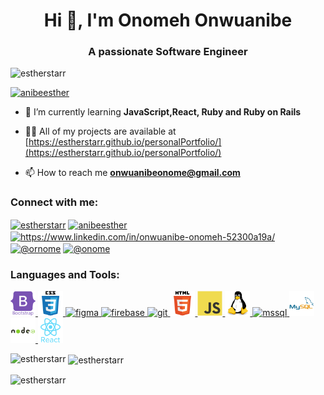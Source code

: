 <h1 align="center">Hi 👋, I'm Onomeh Onwuanibe</h1>
<h3 align="center">A passionate Software Engineer</h3>

<p align="left"> <img src="https://komarev.com/ghpvc/?username=estherstarr&label=Profile%20views&color=0e75b6&style=flat" alt="estherstarr" /> </p>

<p align="left"> <a href="https://twitter.com/anibeesther" target="blank"><img src="https://img.shields.io/twitter/follow/anibeesther?logo=twitter&style=for-the-badge" alt="anibeesther" /></a> </p>

- 🌱 I’m currently learning **JavaScript,React, Ruby and Ruby on Rails**

- 👨‍💻 All of my projects are available at [https://estherstarr.github.io/personalPortfolio/](https://estherstarr.github.io/personalPortfolio/)

- 📫 How to reach me **onwuanibeonome@gmail.com**

<h3 align="left">Connect with me:</h3>
<p align="left">
<a href="https://dev.to/estherstarr" target="blank"><img align="center" src="https://raw.githubusercontent.com/rahuldkjain/github-profile-readme-generator/master/src/images/icons/Social/devto.svg" alt="estherstarr" height="30" width="40" /></a>
<a href="https://twitter.com/anibeesther" target="blank"><img align="center" src="https://raw.githubusercontent.com/rahuldkjain/github-profile-readme-generator/master/src/images/icons/Social/twitter.svg" alt="anibeesther" height="30" width="40" /></a>
<a href="https://linkedin.com/in/https://www.linkedin.com/in/onwuanibe-onomeh-52300a19a/" target="blank"><img align="center" src="https://raw.githubusercontent.com/rahuldkjain/github-profile-readme-generator/master/src/images/icons/Social/linked-in-alt.svg" alt="https://www.linkedin.com/in/onwuanibe-onomeh-52300a19a/" height="30" width="40" /></a>
<a href="https://instagram.com/@ornome" target="blank"><img align="center" src="https://raw.githubusercontent.com/rahuldkjain/github-profile-readme-generator/master/src/images/icons/Social/instagram.svg" alt="@ornome" height="30" width="40" /></a>
<a href="https://medium.com/@onome" target="blank"><img align="center" src="https://raw.githubusercontent.com/rahuldkjain/github-profile-readme-generator/master/src/images/icons/Social/medium.svg" alt="@onome" height="30" width="40" /></a>
</p>

<h3 align="left">Languages and Tools:</h3>
<p align="left"> <a href="https://getbootstrap.com" target="_blank" rel="noreferrer"> <img src="https://raw.githubusercontent.com/devicons/devicon/master/icons/bootstrap/bootstrap-plain-wordmark.svg" alt="bootstrap" width="40" height="40"/> </a> <a href="https://www.w3schools.com/css/" target="_blank" rel="noreferrer"> <img src="https://raw.githubusercontent.com/devicons/devicon/master/icons/css3/css3-original-wordmark.svg" alt="css3" width="40" height="40"/> </a> <a href="https://www.figma.com/" target="_blank" rel="noreferrer"> <img src="https://www.vectorlogo.zone/logos/figma/figma-icon.svg" alt="figma" width="40" height="40"/> </a> <a href="https://firebase.google.com/" target="_blank" rel="noreferrer"> <img src="https://www.vectorlogo.zone/logos/firebase/firebase-icon.svg" alt="firebase" width="40" height="40"/> </a> <a href="https://git-scm.com/" target="_blank" rel="noreferrer"> <img src="https://www.vectorlogo.zone/logos/git-scm/git-scm-icon.svg" alt="git" width="40" height="40"/> </a> <a href="https://www.w3.org/html/" target="_blank" rel="noreferrer"> <img src="https://raw.githubusercontent.com/devicons/devicon/master/icons/html5/html5-original-wordmark.svg" alt="html5" width="40" height="40"/> </a> <a href="https://developer.mozilla.org/en-US/docs/Web/JavaScript" target="_blank" rel="noreferrer"> <img src="https://raw.githubusercontent.com/devicons/devicon/master/icons/javascript/javascript-original.svg" alt="javascript" width="40" height="40"/> </a> <a href="https://www.linux.org/" target="_blank" rel="noreferrer"> <img src="https://raw.githubusercontent.com/devicons/devicon/master/icons/linux/linux-original.svg" alt="linux" width="40" height="40"/> </a> <a href="https://www.microsoft.com/en-us/sql-server" target="_blank" rel="noreferrer"> <img src="https://www.svgrepo.com/show/303229/microsoft-sql-server-logo.svg" alt="mssql" width="40" height="40"/> </a> <a href="https://www.mysql.com/" target="_blank" rel="noreferrer"> <img src="https://raw.githubusercontent.com/devicons/devicon/master/icons/mysql/mysql-original-wordmark.svg" alt="mysql" width="40" height="40"/> </a> <a href="https://nodejs.org" target="_blank" rel="noreferrer"> <img src="https://raw.githubusercontent.com/devicons/devicon/master/icons/nodejs/nodejs-original-wordmark.svg" alt="nodejs" width="40" height="40"/> </a> <a href="https://reactjs.org/" target="_blank" rel="noreferrer"> <img src="https://raw.githubusercontent.com/devicons/devicon/master/icons/react/react-original-wordmark.svg" alt="react" width="40" height="40"/> </a> </p>

<p><img align="left" src="https://github-readme-stats.vercel.app/api/top-langs?username=estherstarr&show_icons=true&locale=en&layout=compact" alt="estherstarr" /></p>

<p>&nbsp;<img align="center" src="https://github-readme-stats.vercel.app/api?username=estherstarr&show_icons=true&locale=en" alt="estherstarr" /></p>

<p><img align="center" src="https://github-readme-streak-stats.herokuapp.com/?user=estherstarr&" alt="estherstarr" /></p>
